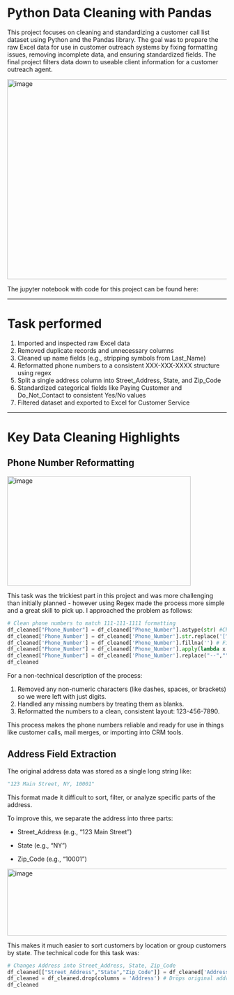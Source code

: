 # Python Data Cleaning with Pandas
This project focuses on cleaning and standardizing a customer call list dataset using Python and the Pandas library. The goal was to prepare the raw Excel data for use in customer outreach systems by fixing formatting issues, removing incomplete data, and ensuring standardized fields. The final project filters data down to useable client information for a customer outreach agent. 

<img width="1301" height="458" alt="image" src="https://github.com/user-attachments/assets/64465cc6-568d-4bf7-98b0-8efad5ad366f" />

The jupyter notebook with code for this project can be found here: 

---
# Task performed
1) Imported and inspected raw Excel data
2) Removed duplicate records and unnecessary columns
3) Cleaned up name fields (e.g., stripping symbols from Last_Name)
4) Reformatted phone numbers to a consistent XXX-XXX-XXXX structure using regex
5) Split a single address column into Street_Address, State, and Zip_Code
6) Standardized categorical fields like Paying Customer and Do_Not_Contact to consistent Yes/No values
7) Filtered dataset and exported to Excel for Customer Service 
--- 
# Key Data Cleaning Highlights
## Phone Number Reformatting
<img width="421" height="251" alt="image" src="https://github.com/user-attachments/assets/df4e6ead-d323-44b1-b285-81c64b377cbb" />

This task was the trickiest part in this project and was more challenging than initially planned - however using Regex made the process more simple and a great skill to pick up. I approached the problem as follows:

```python
# Clean phone numbers to match 111-111-1111 formatting
df_cleaned["Phone_Number"] = df_cleaned["Phone_Number"].astype(str) #Changes data type to "string" to avoid errors with regex
df_cleaned['Phone_Number'] = df_cleaned['Phone_Number'].str.replace('[^0-9]','', regex=True) #Regex regular expression to strip all values that are not numbers
df_cleaned['Phone_Number'] = df_cleaned['Phone_Number'].fillna('') # Fills Null values as blanks
df_cleaned["Phone_Number"] = df_cleaned['Phone_Number'].apply(lambda x: x[0:3] + '-' + x[3:6] + '-' + x[6:10]) #.apply(lambda) method to format numbers with - seperating numbers
df_cleaned["Phone_Number"] = df_cleaned['Phone_Number'].replace("--","") # Replaces -- that show in our blank values that appear after the .apply(lambda) method
df_cleaned
```
For a non-technical description of the process: 
1) Removed any non-numeric characters (like dashes, spaces, or brackets) so we were left with just digits.
2) Handled any missing numbers by treating them as blanks.
3) Reformatted the numbers to a clean, consistent layout: 123-456-7890.

This process makes the phone numbers reliable and ready for use in things like customer calls, mail merges, or importing into CRM tools.

## Address Field Extraction
The original address data was stored as a single long string like:
```python
"123 Main Street, NY, 10001"
```
This format made it difficult to sort, filter, or analyze specific parts of the address.

To improve this, we separate the address into three parts:

- Street_Address (e.g., “123 Main Street”)

- State (e.g., “NY”)

- Zip_Code (e.g., “10001”)

<img width="724" height="153" alt="image" src="https://github.com/user-attachments/assets/39dadd9e-a17b-4028-b718-1f236f5a8587" />

This makes it much easier to sort customers by location or group customers by state. The technical code for this task was: 
```python
# Changes Address into Street_Address, State, Zip_Code
df_cleaned[["Street_Address","State","Zip_Code"]] = df_cleaned['Address'].str.split(',', n=2, expand=True) # Splits address into Street_Address, State and Zip_Code
df_cleaned = df_cleaned.drop(columns = 'Address') # Drops original address
df_cleaned
```


